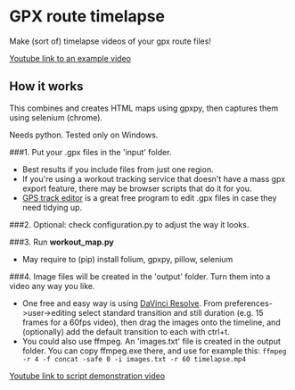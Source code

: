 # GPX route timelapse
Make (sort of) timelapse videos of your gpx route files! 

[Youtube link to an example video](https://www.youtube.com/watch?v=uFagBApJx_A)

## How it works

This combines and creates HTML maps using gpxpy, then captures them using selenium (chrome).

Needs python. Tested only on Windows.

###1. Put your .gpx files in the 'input' folder. 
  - Best results if you include files from just one region.
  - If you're using a workout tracking service that doesn't have a mass gpx export feature, there may be browser scripts that do it for you.
  - [GPS track editor](http://www.gpstrackeditor.com/) is a great free program to edit .gpx files in case they need tidying up.

###2. Optional: check configuration.py to adjust the way it looks.


###3. Run **workout_map.py**
  - May require to (pip) install folium, gpxpy, pillow, selenium


###4. Image files will be created in the 'output' folder. Turn them into a video any way you like.
   - One free and easy way is using [DaVinci Resolve](https://www.blackmagicdesign.com/products/davinciresolve). From preferences->user->editing select standard transition and still duration (e.g. 15 frames for a 60fps video), then drag the images onto the timeline, and (optionally) add the default transition to each with ctrl+t.
   - You could also use ffmpeg. An 'images.txt' file is created in the output folder. You can copy ffmpeg.exe there, and use for example this:
     `ffmpeg -r 4 -f concat -safe 0 -i images.txt -r 60 timelapse.mp4`   



[Youtube link to script demonstration video](https://www.youtube.com/watch?v=OBF14k_oCPE)

